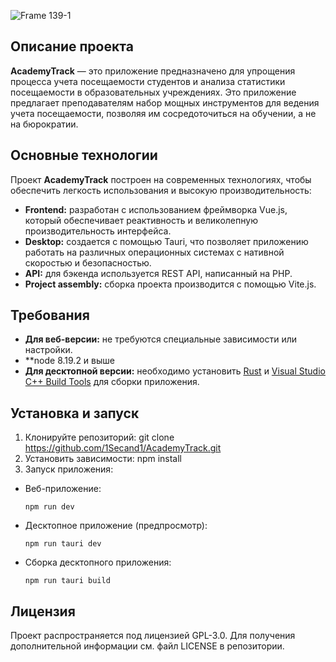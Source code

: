 ![Frame 139-1](https://github.com/1Secand1/AcademyTrack/assets/83894494/b6f88e29-2c7e-4b1a-8038-f5b1e496ad47)

## Описание проекта
**AcademyTrack** — это приложение предназначено для упрощения процесса учета посещаемости студентов и анализа статистики посещаемости в образовательных учреждениях. Это приложение предлагает преподавателям набор мощных инструментов для ведения учета посещаемости, позволяя им сосредоточиться на обучении, а не на бюрократии.

## Основные технологии
Проект **AcademyTrack** построен на современных технологиях, чтобы обеспечить легкость использования и высокую производительность:
- **Frontend:** разработан с использованием фреймворка Vue.js, который обеспечивает реактивность и великолепную производительность интерфейса.
- **Desktop:** создается с помощью Tauri, что позволяет приложению работать на различных операционных системах с нативной скоростью и безопасностью.
- **API:** для бэкенда используется REST API, написанный на PHP.
- **Project assembly:** сборка проекта производится с помощью Vite.js.

## Требования
- **Для веб-версии:** не требуются специальные зависимости или настройки.
- **node 8.19.2 и выше 
- **Для десктопной версии:** необходимо установить [Rust](https://www.rust-lang.org/learn/get-started) и [Visual Studio C++ Build Tools](https://visualstudio.microsoft.com/ru/visual-cpp-build-tools/) для сборки приложения.

## Установка и запуск
1. Клонируйте репозиторий: git clone https://github.com/1Secand1/AcademyTrack.git
2. Установить зависимости: npm install
3. Запуск приложения:
- Веб-приложение:
  ```
  npm run dev
  ```
- Десктопное приложение (предпросмотр):
  ```
  npm run tauri dev
  ```
- Сборка десктопного приложения:
  ```
  npm run tauri build
  ```

	
## Лицензия
Проект распространяется под лицензией GPL-3.0. Для получения дополнительной информации см. файл LICENSE в репозитории.
